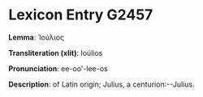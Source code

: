 # Lexicon Entry G2457

**Lemma**: Ἰούλιος

**Transliteration (xlit)**: Ioúlios

**Pronunciation**: ee-oo'-lee-os

**Description**:
of Latin origin; Julius, a centurion:--Julius.
